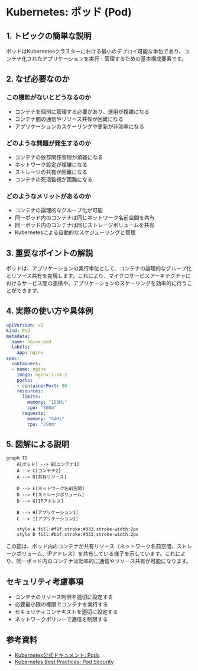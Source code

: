 # Kubernetes: ポッド (Pod)

## 1. トピックの簡単な説明
ポッドはKubernetesクラスターにおける最小のデプロイ可能な単位であり、コンテナ化されたアプリケーションを実行・管理するための基本構成要素です。

## 2. なぜ必要なのか

### この機能がないとどうなるのか
- コンテナを個別に管理する必要があり、運用が複雑になる
- コンテナ間の通信やリソース共有が困難になる
- アプリケーションのスケーリングや更新が非効率になる

### どのような問題が発生するのか
- コンテナの依存関係管理が煩雑になる
- ネットワーク設定が複雑になる
- ストレージの共有が困難になる
- コンテナの死活監視が困難になる

### どのようなメリットがあるのか
- コンテナの論理的なグループ化が可能
- 同一ポッド内のコンテナは同じネットワーク名前空間を共有
- 同一ポッド内のコンテナは同じストレージボリュームを共有
- Kubernetesによる自動的なスケジューリングと管理

## 3. 重要なポイントの解説
ポッドは、アプリケーションの実行単位として、コンテナの論理的なグループ化とリソース共有を実現します。これにより、マイクロサービスアーキテクチャにおけるサービス間の連携や、アプリケーションのスケーリングを効率的に行うことができます。

## 4. 実際の使い方や具体例

```yaml
apiVersion: v1
kind: Pod
metadata:
  name: nginx-pod
  labels:
    app: nginx
spec:
  containers:
  - name: nginx
    image: nginx:1.14.2
    ports:
    - containerPort: 80
    resources:
      limits:
        memory: "128Mi"
        cpu: "500m"
      requests:
        memory: "64Mi"
        cpu: "250m"
```

## 5. 図解による説明

```mermaid
graph TD
    A[ポッド] --> B[コンテナ1]
    A --> C[コンテナ2]
    A --> D[共有リソース]
    
    D --> E[ネットワーク名前空間]
    D --> F[ストレージボリューム]
    D --> G[IPアドレス]
    
    B --> H[アプリケーション1]
    C --> I[アプリケーション2]
    
    style A fill:#f9f,stroke:#333,stroke-width:2px
    style D fill:#bbf,stroke:#333,stroke-width:2px
```

この図は、ポッド内のコンテナが共有リソース（ネットワーク名前空間、ストレージボリューム、IPアドレス）を共有している様子を示しています。これにより、同一ポッド内のコンテナは効率的に通信やリソース共有が可能になります。

## セキュリティ考慮事項
- コンテナのリソース制限を適切に設定する
- 必要最小限の権限でコンテナを実行する
- セキュリティコンテキストを適切に設定する
- ネットワークポリシーで通信を制限する

## 参考資料
- [Kubernetes公式ドキュメント: Pods](https://kubernetes.io/docs/concepts/workloads/pods/)
- [Kubernetes Best Practices: Pod Security](https://kubernetes.io/docs/concepts/security/pod-security-standards/)
